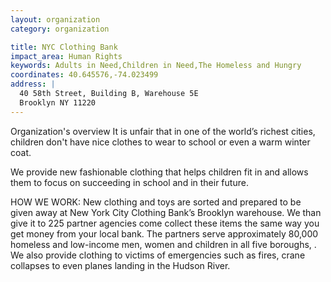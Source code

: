 ```yaml
---
layout: organization
category: organization

title: NYC Clothing Bank
impact_area: Human Rights
keywords: Adults in Need,Children in Need,The Homeless and Hungry
coordinates: 40.645576,-74.023499
address: |
  40 58th Street, Building B, Warehouse 5E
  Brooklyn NY 11220
---
```

Organization's overview
It is unfair that in one of the world’s richest cities, children don't have nice clothes to wear to school or even a warm winter coat. 
 
We provide new fashionable clothing that helps children fit in and allows them to focus on succeeding in school and in their future. 
 
HOW WE WORK: New clothing and toys are sorted and prepared to be given away at New York City Clothing Bank’s Brooklyn warehouse.  We than give it to 225 partner agencies come collect these items the same way you get money from your local bank.  The partners serve approximately 80,000 homeless and low-income men, women and children in all five boroughs, .  We also provide clothing to victims of emergencies such as fires, crane collapses to even planes landing in the Hudson River. 